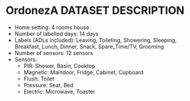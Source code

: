 # OrdonezA DATASET DESCRIPTION

* Home setting: 4 rooms house
* Number of labelled days: 14 days
* Labels (ADLs included):  Leaving, Toileting, Showering, Sleeping, Breakfast, Lunch, Dinner, Snack, Spare_Time/TV, Grooming
* Number of sensors: 12 sensors
* Sensors:
  * PIR: Shower, Basin, Cooktop
  * Magnetic: Maindoor, Fridge, Cabinet, Cupboard
  * Flush: Toilet
  * Pressure: Seat, Bed
  * Electric: Microwave, Toaster
